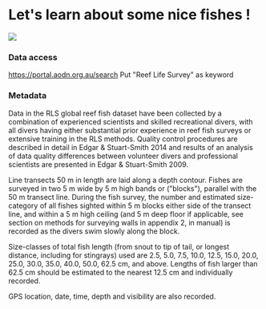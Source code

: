 # Let's learn about some nice fishes !
![](https://github.com/shadyagamal/MVR_ReefFish/edit/main/fish.gif)


### Data access
https://portal.aodn.org.au/search
Put "Reef Life Survey" as keyword


### Metadata
Data in the RLS global reef fish dataset have been collected by a combination of experienced scientists and skilled recreational divers, with all divers having either substantial prior experience in reef fish surveys or extensive training in the RLS methods. Quality control procedures are described in detail in Edgar & Stuart-Smith 2014 and results of an analysis of data quality differences between volunteer divers and professional scientists are presented in Edgar & Stuart-Smith 2009.

Line transects 50 m in length are laid along a depth contour. Fishes are surveyed in two 5 m wide by 5 m high bands or ("blocks"), parallel with the 50 m transect line. During the fish survey, the number and estimated size-category of all fishes sighted within 5 m blocks either side of the transect line, and within a 5 m high ceiling (and 5 m deep floor if applicable, see section on methods for surveying walls in appendix 2, in manual) is recorded as the divers swim slowly along the block.

Size-classes of total fish length (from snout to tip of tail, or longest distance, including for stingrays) used are 2.5, 5.0, 7.5, 10.0, 12.5, 15.0, 20.0, 25.0, 30.0, 35.0, 40.0, 50.0, 62.5 cm, and above. Lengths of fish larger than 62.5 cm should be estimated to the nearest 12.5 cm and individually recorded.

GPS location, date, time, depth and visibility are also recorded.


